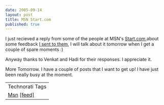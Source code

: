 ```yaml
---
date: 2005-09-14
layout: post
title: MSN Start.com
published: true
---
```

I just recieved a reply from some of the people at MSN's <a href="http://start.com">Start.com </a>about some feedback <a href="http://www.kinlan.co.uk/2005/09/startcom-still-that-minor-issue-exists.html">I sent to them</a>, I will talk about it tomorrow when I get a couple of spare moments :)<p />Anyway thanks to Venkat and Hadi for their responses. I appreciate it.<p />More Tomorrow. I have a couple of posts that I want to get up! I have just been really busy at the moment.<p /><table class="TechnoratiHead TagHeader">
<tr><td>Technorati Tags</td></tr>
<tr class="Technorati"><td>
<a href="http://www.technorati.com/tag/Msn" class="Tag" rel="tag">Msn</a> <a href="http://feeds.technorati.com/feed/posts/tag/Msn" class="Tag">[feed]</a>
</td></tr>
</table><div class="blogger-post-footer"><img class="posterous_download_image" src="https://blogger.googleusercontent.com/tracker/8109338-112673673742006530?l=www.kinlan.co.uk%2Findex.html" height="1" alt="" width="1" /></div>

